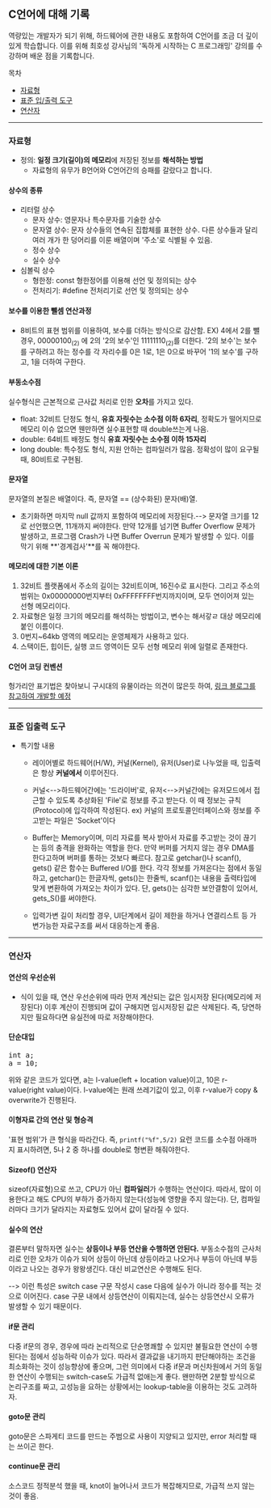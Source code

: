 ## C언어에 대해 기록
역량있는 개발자가 되기 위해, 하드웨어에 관한 내용도 포함하여 C언어를 조금 더 깊이있게 학습합니다. 이를 위해 최호성 강사님의 '독하게 시작하는 C 프로그래밍' 강의를 수강하며 배운 점을 기록합니다.

목차
 - [자료형](#자료형)
 - [표준 입/출력 도구](#표준-입출력-도구)
 - [연산자](#연산자)



----
### 자료형
 - 정의: **일정 크기(길이)의 메모리**에 저장된 정보를 **해석하는 방법**
   - 자료형의 유무가 B언어와 C언어간의 승패를 갈랐다고 합니다.


#### 상수의 종류
 - 리터럴 상수
   - 문자 상수: 영문자나 특수문자를 기술한 상수
   - 문자열 상수: 문자 상수들의 연속된 집합체를 표현한 상수. 다른 상수들과 달리 여러 개가 한 덩어리를 이룬 배열이며 '주소'로 식별될 수 있음.
   - 정수 상수
   - 실수 상수
 - 심볼릭 상수
   - 형한정: const 형한정어를 이용해 선언 및 정의되는 상수
   - 전처리기: #define 전처리기로 선언 및 정의되는 상수
   
 
 #### 보수를 이용한 뺄셈 연산과정
  - 8비트의 표현 범위를 이용하여, 보수를 더하는 방식으로 감산함.
  EX) 4에서 2를 뺄 경우, 00000100<sub>(2)</sub> 에 2의 '2의 보수'인 11111110<sub>(2)</sub>를 더한다. '2의 보수'는 보수를 구하려고 하는 정수를 각 자리수를 0은 1로, 1은 0으로 바꾸어 '1의 보수'를 구하고, 1을 더하여 구한다.
 
 
#### 부동소수점
실수형식은 근본적으로 근사값 처리로 인한 **오차**를 가지고 있다.
 - float: 32비트 단정도 형식, **유효 자릿수는 소수점 이하 6자리**, 정확도가 떨어지므로 메모리 이슈 없으면 웬만하면 실수표현할 때 double쓰는게 나음. 
 - double: 64비트 배정도 형식 **유효 자릿수는 소수점 이하 15자리**
 - long double: 특수정도 형식, 지원 안하는 컴파일러가 많음. 정확성이 많이 요구될 때, 80비트로 구현됨.
 
 
#### 문자열
문자열의 본질은 배열이다. 즉, 문자열 == (상수화된) 문자(배)열.
 - 초기화하면 마지막 null 값까지 포함하여 메모리에 저장된다.--> 문자열 크기를 12로 선언했으면, 11개까지 써야한다. 만약 12개를 넘기면 Buffer Overflow 문제가 발생하고, 프로그램 Crash가 나면 Buffer Overrun 문제가 발생할 수 있다. 이를 막기 위해 **'경계검사'**를 꼭 해야한다.

#### 메모리에 대한 기본 이론
 1. 32비트 플랫폼에서 주소의 길이는 32비트이며, 16진수로 표시한다. 그리고 주소의 범위는 0x00000000번지부터 0xFFFFFFFF번지까지이며, 모두 연이어져 있는 선형 메모리이다.
 2. 자료형은 일정 크기의 메모리를 해석하는 방법이고, 변수는 해서갛ㄹ 대상 메모리에 붙인 이름이다.
 3. 0번지~64kb 영역의 메모리는 운영체제가 사용하고 있다.
 4. 스택이든, 힙이든, 실행 코드 영역이든 모두 선형 메모리 위에 일렬로 존재한다.

#### C언어 코딩 컨벤션
헝가리안 표기법은 찾아보니 구시대의 유물이라는 의견이 많은듯 하여, [링크 블로그를 참고하여 개발할 예정](https://tttsss77.tistory.com/64)

----
### 표준 입출력 도구

 - 특기할 내용
   - 레이어별로 하드웨어(H/W), 커널(Kernel), 유저(User)로 나누었을 때, 입출력은 항상 **커널에서** 이루어진다.
   - 커널<-->하드웨어간에는 '드라이버'로, 유저<-->커널간에는 유저모드에서 접근할 수 있도록 추상화된 'File'로 정보를 주고 받는다. 이 때 정보는 규칙(Protocol)에 입각하여 작성된다.
   ex) 커널의 프로토콜인터페이스와 정보를 주고받는 파일은 'Socket'이다
   - Buffer는 Memory이며, 미리 자료를 복사 받아서 자료를 주고받는 것이 끊기는 등의 충격을 완화하는 역할을 한다. 만약 버퍼를 거치지 않는 경우 DMA를 한다고하며 버퍼를 통하는 것보다 빠르다. 참고로 getchar()나 scanf(), gets() 같은 함수는 Buffered I/O를 한다. 각각 정보를 가져온다는 점에서 동일하고, getchar()는 한글자씩, gets()는 한줄씩, scanf()는 내용을 출력타입에 맞게 변환하여 가져오는 차이가 있다. 단, gets()는 심각한 보안결함이 있어서, gets_S()를 써야한다.

   - 입력가변 길이 처리할 경우, UI단계에서 길이 제한을 하거나 연결리스트 등 가변가능한 자료구조를 써서 대응하는게 좋음.

----
### 연산자

#### 연산의 우선순위
 - 식이 있을 때, 연산 우선순위에 따라 먼저 계산되는 값은 임시저장 된다(메모리에 저장된다) 이후 계산이 진행되며 값이 구해지면 임시저장된 값은 삭제된다. 즉, 당연하지만 필요하다면 유실전에 따로 저장해야한다.

#### 단순대입
<pre>
int a;
a = 10;
</pre>
위와 같은 코드가 있다면, a는 l-value(left + location value)이고, 10은 r-value(right value)이다. l-value에는 원래 쓰레기값이 있고, 이후 r-value가 copy & overwrite가 진행된다.

#### 이형자료 간의 연산 및 형승격
'표현 범위'가 큰 형식을 따라간다. 즉, `printf("%f",5/2)` 요런 코드를 소수점 아래까지 표시하려면, 5나 2 중 하나를 double로 형변환 해줘야한다.
 

#### Sizeof() 연산자
sizeof(자료형)으로 쓰고, CPU가 아닌 **컴파일러**가 수행하는 연산이다. 따라서, 많이 이용한다고 해도 CPU의 부하가 증가하지 않는다(성능에 영향을 주지 않는다). 단, 컴파일러마다 크기가 달라지는 자료형도 있어서 값이 달라질 수 있다.

#### 실수의 연산
결론부터 말하자면 실수는 **상등이나 부등 연산을 수행하면 안된다.** 부동소수점의 근사처리로 인한 오차가 이슈가 되어 상등이 아닌데 상등이라고 나오거나 부등이 아닌데 부등이라고 나오는 경우가 왕왕생긴다. 대신 비교연산은 수행해도 된다.

--> 이런 특성은 switch case 구문 작성시 case 다음에 실수가 아니라 정수를 적는 것으로 이어진다. case 구문 내에서 상등연산이 이뤄지는데, 실수는 상등연산시 오류가 발생할 수 있기 때문이다.

#### if문 관리
다중 if문의 경우, 경우에 따라 논리적으로 단순명쾌할 수 있지만 불필요한 연산이 수행된다는 점에서 성능하락 이슈가 있다. 따라서 결과값을 내기까지 판단해야하는 조건을 최소화하는 것이 성능향상에 좋으며, 그런 의미에서 다중 if문과 머신차원에서 거의 동일한 연산이 수행되는 switch-case도 가급적 없애는게 좋다. 왠만하면 2분할 방식으로 논리구조를 짜고, 고성능을 요하는 상황에서는 lookup-table을 이용하는 것도 고려하자.

#### goto문 관리
goto문은 스파게티 코드를 만드는 주범으로 사용이 지양되고 있지만, error 처리할 때는 쓰이곤 한다.

#### continue문 관리
소스코드 정적분석 했을 때, knot이 늘어나서 코드가 복잡해지므로, 가급적 쓰지 않는 것이 좋음.

